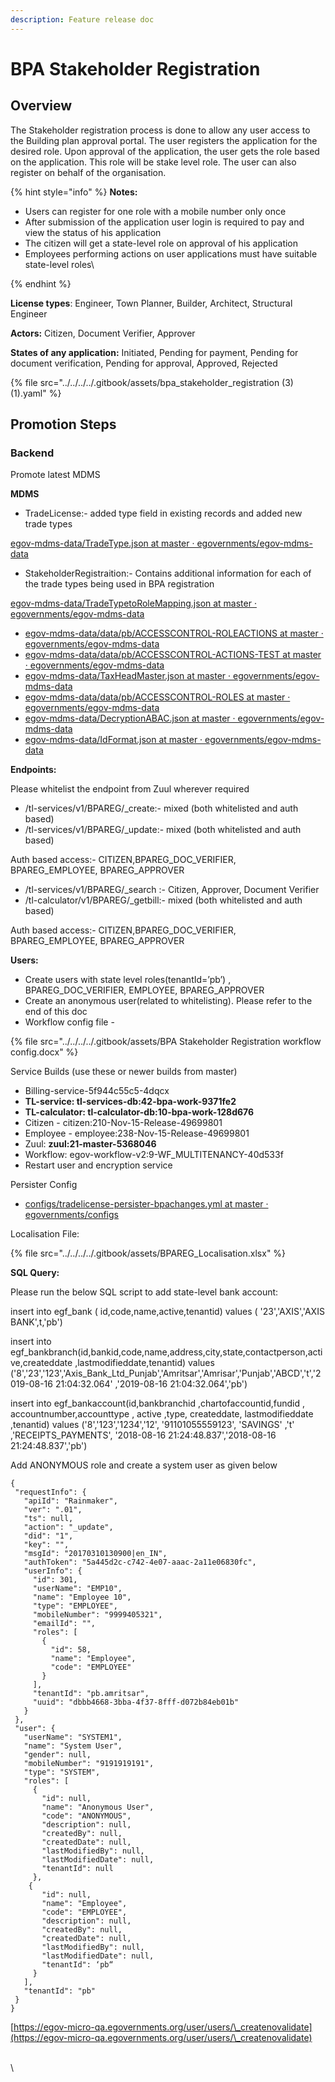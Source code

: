 ```yaml
---
description: Feature release doc
---
```


# BPA Stakeholder Registration

## Overview

The Stakeholder registration process is done to allow any user access to the Building plan approval portal. The user registers the application for the desired role. Upon approval of the application, the user gets the role based on the application. This role will be stake level role. The user can also register on behalf of the organisation.

{% hint style="info" %}
**Notes:**

* Users can register for one role with a mobile number only once
* After submission of the application user login is required to pay and view the status of his application
* The citizen will get a state-level role on approval of his application
* Employees performing actions on user applications must have suitable state-level roles\

{% endhint %}

**License types**: Engineer, Town Planner, Builder, Architect, Structural Engineer

**Actors:** Citizen, Document Verifier, Approver

**States of any application:** Initiated, Pending for payment, Pending for document      verification, Pending for approval, Approved, Rejected

{% file src="../../../../.gitbook/assets/bpa_stakeholder_registration (3) (1).yaml" %}

## **Promotion Steps**

### **Backend**

Promote latest MDMS

**MDMS**

* TradeLicense:- added type field in existing records and added new trade types

[<img src="https://github.com/fluidicon.png" alt="" data-size="line">egov-mdms-data/TradeType.json at master · egovernments/egov-mdms-data](https://github.com/egovernments/egov-mdms-data/blob/master/data/pb/TradeLicense/TradeType.json)

* StakeholderRegistraition:- Contains additional information for each of the trade types being used in BPA registration&#x20;

[<img src="https://github.com/fluidicon.png" alt="" data-size="line">egov-mdms-data/TradeTypetoRoleMapping.json at master · egovernments/egov-mdms-data](https://github.com/egovernments/egov-mdms-data/blob/master/data/pb/StakeholderRegistraition/TradeTypetoRoleMapping.json)

* [<img src="https://github.com/fluidicon.png" alt="" data-size="line">egov-mdms-data/data/pb/ACCESSCONTROL-ROLEACTIONS at master · egovernments/egov-mdms-data](https://github.com/egovernments/egov-mdms-data/tree/master/data/pb/ACCESSCONTROL-ROLEACTIONS)
* [<img src="https://github.com/fluidicon.png" alt="" data-size="line">egov-mdms-data/data/pb/ACCESSCONTROL-ACTIONS-TEST at master · egovernments/egov-mdms-data](https://github.com/egovernments/egov-mdms-data/tree/master/data/pb/ACCESSCONTROL-ACTIONS-TEST)
* [<img src="https://github.com/fluidicon.png" alt="" data-size="line">egov-mdms-data/TaxHeadMaster.json at master · egovernments/egov-mdms-data](https://github.com/egovernments/egov-mdms-data/blob/master/data/pb/BillingService/TaxHeadMaster.json)
* [<img src="https://github.com/fluidicon.png" alt="" data-size="line">egov-mdms-data/data/pb/ACCESSCONTROL-ROLES at master · egovernments/egov-mdms-data](https://github.com/egovernments/egov-mdms-data/tree/master/data/pb/ACCESSCONTROL-ROLES)
* [<img src="https://github.com/fluidicon.png" alt="" data-size="line">egov-mdms-data/DecryptionABAC.json at master · egovernments/egov-mdms-data](https://github.com/egovernments/egov-mdms-data/blob/master/data/pb/DataSecurity/DecryptionABAC.json)
* [<img src="https://github.com/fluidicon.png" alt="" data-size="line">egov-mdms-data/IdFormat.json at master · egovernments/egov-mdms-data](https://github.com/egovernments/egov-mdms-data/blob/master/data/pb/common-masters/IdFormat.json)

&#x20;**Endpoints:**&#x20;

Please whitelist the endpoint from Zuul wherever required

* /tl-services/v1/BPAREG/\_create:- mixed (both whitelisted and auth based)
* /tl-services/v1/BPAREG/\_update:- mixed (both whitelisted and auth based)

&#x20;Auth based access:- CITIZEN,BPAREG\_DOC\_VERIFIER, BPAREG\_EMPLOYEE, BPAREG\_APPROVER

* /tl-services/v1/BPAREG/\_search :- Citizen, Approver, Document Verifier
* /tl-calculator/v1/BPAREG/\_getbill:- mixed (both whitelisted and auth based)

Auth based access:- CITIZEN,BPAREG\_DOC\_VERIFIER, BPAREG\_EMPLOYEE, BPAREG\_APPROVER

**Users:**

* Create users with state level roles(tenantId=’pb’) , BPAREG\_DOC\_VERIFIER, EMPLOYEE, BPAREG\_APPROVER
* Create an anonymous user(related to whitelisting). Please refer to the end of this doc
* Workflow config file -&#x20;

{% file src="../../../../.gitbook/assets/BPA Stakeholder Registration workflow config.docx" %}

Service Builds (use these or newer builds from master)

* Billing-service-5f944c55c5-4dqcx
* **TL-service: tl-services-db:42-bpa-work-9371fe2**
* **TL-calculator: tl-calculator-db:10-bpa-work-128d676**
* Citizen - citizen:210-Nov-15-Release-49699801
* Employee - employee:238-Nov-15-Release-49699801
* Zuul: **zuul:21-master-5368046**
* Workflow: egov-workflow-v2:9-WF\_MULTITENANCY-40d533f
* Restart user and encryption service

Persister Config

* [<img src="https://github.com/fluidicon.png" alt="" data-size="line">configs/tradelicense-persister-bpachanges.yml at master · egovernments/configs](https://github.com/egovernments/configs/blob/master/egov-persister/tradelicense-persister-bpachanges.yml)

Localisation File:&#x20;

{% file src="../../../../.gitbook/assets/BPAREG_Localisation.xlsx" %}

**SQL Query:**&#x20;

Please run the below SQL script to add state-level bank account:

insert into egf\_bank ( id,code,name,active,tenantid) values ( '23','AXIS','AXIS BANK',t,'pb')

insert into egf\_bankbranch(id,bankid,code,name,address,city,state,contactperson,active,createddate ,lastmodifieddate,tenantid)  values ('8','23','123','Axis\_Bank\_Ltd\_Punjab','Amritsar','Amrisar','Punjab','ABCD','t','2019-08-16 21:04:32.064' ,'2019-08-16 21:04:32.064','pb')

insert into egf\_bankaccount(id,bankbranchid ,chartofaccountid,fundid , accountnumber,accounttype , active ,type, createddate, lastmodifieddate ,tenantid)  values ('8','123','1234','12', '91101055559123', 'SAVINGS' ,'t' ,'RECEIPTS\_PAYMENTS', '2018-08-16 21:24:48.837','2018-08-16 21:24:48.837','pb')

Add ANONYMOUS  role and create a system user as given below

```
{
 "requestInfo": {
   "apiId": "Rainmaker",
   "ver": ".01",
   "ts": null,
   "action": "_update",
   "did": "1",
   "key": "",
   "msgId": "20170310130900|en_IN",
   "authToken": "5a445d2c-c742-4e07-aaac-2a11e06830fc",
   "userInfo": {
     "id": 301,
     "userName": "EMP10",
     "name": "Employee 10",
     "type": "EMPLOYEE",
     "mobileNumber": "9999405321",
     "emailId": "",
     "roles": [
       {
         "id": 58,
         "name": "Employee",
         "code": "EMPLOYEE"
       }
     ],
     "tenantId": "pb.amritsar",
     "uuid": "dbbb4668-3bba-4f37-8fff-d072b84eb01b"
   }
 },
 "user": {
   "userName": "SYSTEM1",
   "name": "System User",
   "gender": null,
   "mobileNumber": "9191919191",
   "type": "SYSTEM",
   "roles": [
     {
       "id": null,
       "name": "Anonymous User",
       "code": "ANONYMOUS",
       "description": null,
       "createdBy": null,
       "createdDate": null,
       "lastModifiedBy": null,
       "lastModifiedDate": null,
       "tenantId": null
     },
    {
       "id": null,
       "name": "Employee",
       "code": "EMPLOYEE",
       "description": null,
       "createdBy": null,
       "createdDate": null,
       "lastModifiedBy": null,
       "lastModifiedDate": null,
       "tenantId": ‘pb“
     }
   ],
   "tenantId": "pb"
 }
}

```

&#x20;[https://egov-micro-qa.egovernments.org/user/users/\_createnovalidate](https://egov-micro-qa.egovernments.org/user/users/\_createnovalidate)

\
\


